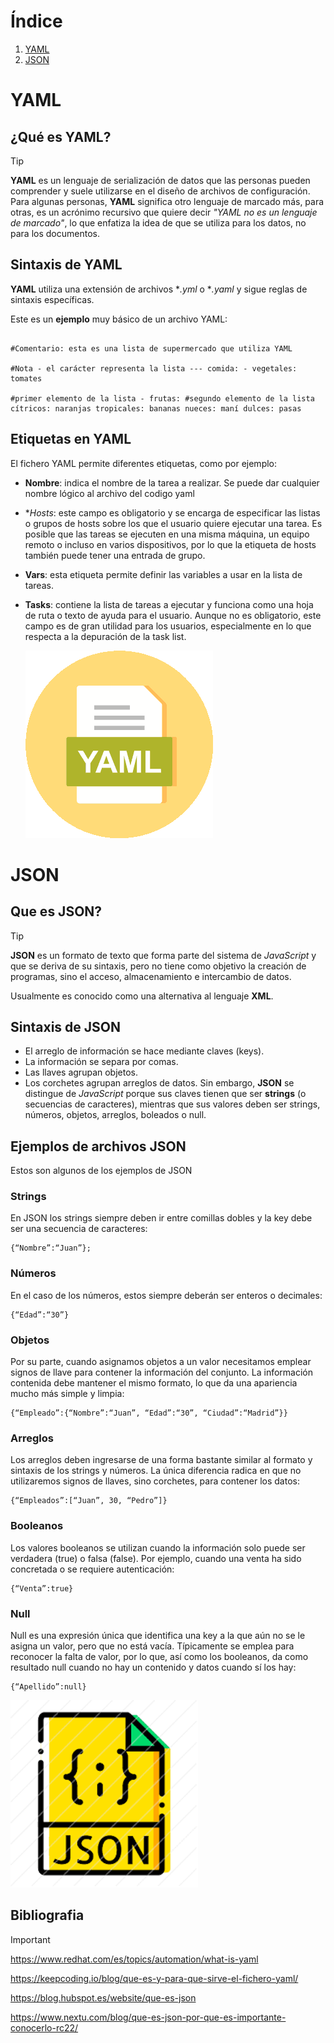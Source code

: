 # Índice   
1. [YAML](#id1)
2. [JSON](#id2)


# YAML<a name="id1"></a>

## ¿Qué es YAML?
>[!Tip]
>
>**YAML** es un lenguaje de serialización de datos que las personas pueden comprender y suele utilizarse en el diseño de archivos de configuración. Para algunas personas, **YAML** significa otro lenguaje de marcado más, 
>para otras, es un acrónimo recursivo que quiere decir _"YAML no es un lenguaje de marcado"_, lo que enfatiza la idea de que se utiliza para los datos, no para los documentos. 



## Sintaxis de YAML

**YAML** utiliza una extensión de archivos **.yml* o **.yaml* y sigue reglas de sintaxis específicas. 

Este es un **ejemplo** muy básico de un archivo YAML:
```

#Comentario: esta es una lista de supermercado que utiliza YAML 
 
#Nota - el carácter representa la lista --- comida: - vegetales: tomates 
 
#primer elemento de la lista - frutas: #segundo elemento de la lista cítricos: naranjas tropicales: bananas nueces: maní dulces: pasas
  ```

## Etiquetas en YAML
El fichero YAML permite diferentes etiquetas, como por ejemplo:

+ **Nombre**: indica el nombre de la tarea a realizar. Se puede dar cualquier nombre lógico al archivo del codigo yaml
+ **Hosts*: este campo es obligatorio y se encarga de especificar las listas o grupos de hosts sobre los que el usuario quiere ejecutar una tarea. Es posible que las tareas se ejecuten en una misma máquina, un equipo remoto o incluso en varios dispositivos, por lo que la etiqueta de hosts también puede tener una entrada de grupo.
+ **Vars**: esta etiqueta permite definir las variables a usar en la lista de tareas.
+ **Tasks**: contiene la lista de tareas a ejecutar y funciona como una hoja de ruta o texto de ayuda para el usuario. Aunque no es obligatorio, este campo es de gran utilidad para los usuarios, especialmente en lo que respecta a la depuración de la task list.

  ![Image yaml](https://github.com/MarcRoviraP/InfoYamlJson/blob/main/img/yaml.png)

# JSON<a name="id2"></a>
## Que es JSON?
>[!Tip]
>**JSON** es un formato de texto que forma parte del sistema de *JavaScript* y que se deriva de su sintaxis, pero no tiene como objetivo la creación de programas, sino el acceso, almacenamiento e intercambio de datos.
>
>Usualmente es conocido como una alternativa al lenguaje **XML**.

## Sintaxis de JSON
+ El arreglo de información se hace mediante claves (keys).
+ La información se separa por comas.
+ Las llaves agrupan objetos.
+ Los corchetes agrupan arreglos de datos.
Sin embargo, **JSON** se distingue de *JavaScript* porque sus claves tienen que ser **strings** (o secuencias de caracteres), mientras que sus valores deben ser strings, números, objetos, arreglos, boleados o null.

## Ejemplos de archivos JSON

Estos son algunos de los ejemplos de JSON

### Strings
En JSON los strings siempre deben ir entre comillas dobles y la key debe ser una secuencia de caracteres:
```
{“Nombre”:“Juan”};
```
### Números

En el caso de los números, estos siempre deberán ser enteros o decimales:
```
{“Edad”:“30”}
```
### Objetos
Por su parte, cuando asignamos objetos a un valor necesitamos emplear signos de llave para contener la información del conjunto. La información contenida debe mantener el mismo formato, lo que da una apariencia mucho más simple y limpia:
```
{“Empleado”:{“Nombre”:“Juan”, “Edad”:“30”, “Ciudad”:“Madrid”}}
```
### Arreglos
Los arreglos deben ingresarse de una forma bastante similar al formato y sintaxis de los strings y números. La única diferencia radica en que no utilizaremos signos de llaves, sino corchetes, para contener los datos:
```
{“Empleados”:[“Juan”, 30, “Pedro”]}
```
### Booleanos
Los valores booleanos se utilizan cuando la información solo puede ser verdadera (true) o falsa (false). Por ejemplo, cuando una venta ha sido concretada o se requiere autenticación:
```
{“Venta”:true}
```
### Null
Null es una expresión única que identifica una key a la que aún no se le asigna un valor, pero que no está vacía. Típicamente se emplea para reconocer la falta de valor, por lo que, así como los booleanos, da como resultado null cuando no hay un contenido y datos cuando sí los hay:
```
{“Apellido”:null}
```
 ![Image JSON](https://github.com/MarcRoviraP/InfoYamlJson/blob/main/img/json.png)

## Bibliografia
>[!Important]
>https://www.redhat.com/es/topics/automation/what-is-yaml
>
>https://keepcoding.io/blog/que-es-y-para-que-sirve-el-fichero-yaml/
>
>https://blog.hubspot.es/website/que-es-json
>
>https://www.nextu.com/blog/que-es-json-por-que-es-importante-conocerlo-rc22/
>
